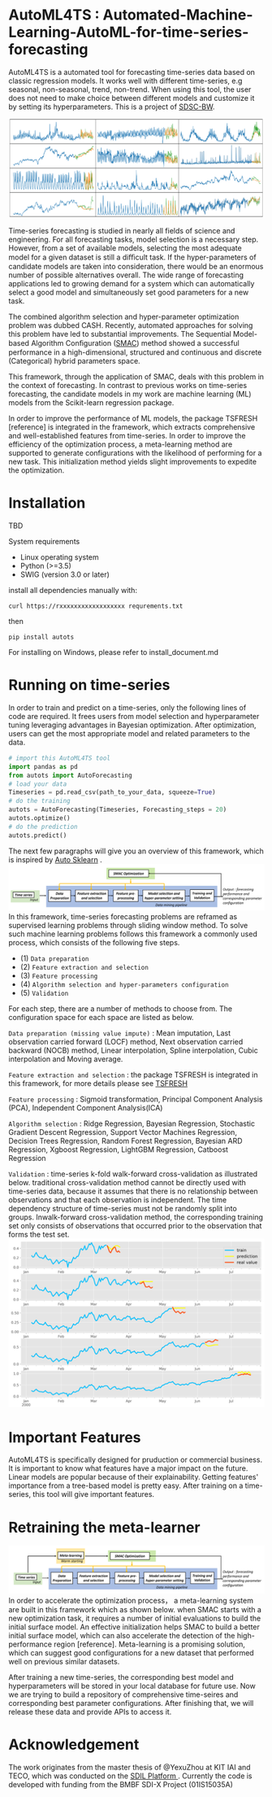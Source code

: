 # AutoML4TS : Automated-Machine-Learning-AutoML-for-time-series-forecasting
AutoML4TS is a automated tool for forecasting time-series data based on classic regression models. It works well with different time-series, e.g seasonal, non-seasonal, trend, non-trend. When using this tool, the user does not need to make choice between different models and customize it by setting its hyperparameters. This is a project of [SDSC-BW](https://sdsc-bw.de/erfolge).

![image](https://github.com/SmartDataInnovationLab/AutoML4TS/blob/master/Images/Prediction.png)

Time-series forecasting is studied in nearly all fields of science and engineering. For all forecasting tasks, model selection is a necessary step. However, from a set of available models, selecting the most adequate model for a given dataset is still a diﬃcult task. If the hyper-parameters of candidate models are taken into consideration, there would be an enormous number of possible alternatives overall. The wide range of forecasting applications led to growing demand for a system which can automatically select a good model and simultaneously set good parameters for a new task.

The combined algorithm selection and hyper-parameter optimization problem was dubbed CASH. Recently, automated approaches for solving this problem have led to substantial improvements. The Sequential Model-based Algorithm Conﬁguration ([SMAC](https://github.com/automl/SMAC3)) method showed a successful performance in a high-dimensional, structured and continuous and discrete (Categorical) hybrid parameters space.

This framework, through the application of SMAC, deals with this problem in the context of forecasting. In contrast to previous works on time-series forecasting, the candidate models in my work are machine learning (ML) models from the Scikit-learn regression package. 

In order to improve the performance of ML models, the package TSFRESH  [reference] is integrated in the framework, which extracts comprehensive and well-established features from time-series. In order to improve the efficiency of the optimization process, a meta-learning method are supported to generate configurations with the likelihood of performing for a new task. This initialization method yields slight improvements to expedite the
optimization.

# Installation
TBD

System requirements
* Linux operating system
* Python (>=3.5)
* SWIG (version 3.0 or later)

install all dependencies manually with:
```
curl https://rxxxxxxxxxxxxxxxxxx requrements.txt
```
then 
```
pip install autots
```
For installing on Windows, please refer to install_document.md

# Running on time-series
In order to train and predict on a time-series, only the following lines of code are required. It frees users from model selection and hyperparameter tuning leveraging advantages in Bayesian optimization. After optimization, users can get the most appropriate model and related parameters to the data.

```python
# import this AutoML4TS tool
import pandas as pd
from autots import AutoForecasting
# load your data
Timeseries = pd.read_csv(path_to_your_data, squeeze=True)
# do the training
autots = AutoForecasting(Timeseries, Forecasting_steps = 20)
autots.optimize()
# do the prediction
autots.predict()
```

The next few paragraphs will give you an overview of this framework, which is inspired by [Auto Sklearn](https://github.com/automl/auto-sklearn)
.
![image](https://github.com/SmartDataInnovationLab/AutoML4TS/blob/master/Images/timeseries_pipeline.png)
In this framework, time-series forecasting problems are reframed as supervised learning problems through sliding window method. To solve such machine learning problems follows this framework a commonly used process, which consists of the following five steps.

* (1) `Data preparation`
* (2) `Feature extraction and selection`
* (3) `Feature processing`
* (4) `Algorithm selection and hyper-parameters configuration`
* (5) `Validation`

For each step, there are a number of methods to choose from. The configuration space for each space are listed as below.

`Data preparation (missing value impute)` : Mean imputation,   Last observation carried forward (LOCF) method, Next observation carried backward (NOCB) method,   Linear interpolation, Spline interpolation,   Cubic interpolation and Moving average.

`Feature extraction and selection` : the package TSFRESH is integrated in this framework, for more details please see [TSFRESH](https://tsfresh.readthedocs.io/en/latest/)

`Feature processing` : Sigmoid transformation, Principal Component Analysis (PCA), Independent Component Analysis(ICA)

`Algorithm selection` : Ridge Regression,  Bayesian Regression,  Stochastic Gradient Descent Regression,  Support Vector Machines Regression, Decision Trees Regression, Random Forest Regression, Bayesian ARD Regression, Xgboost Regression, LightGBM Regression, Catboost Regression

`Validation` : time-series k-fold walk-forward cross-validation as illustrated below. traditional cross-validation method cannot be directly used with time-series data, because it assumes that there is no relationship between observations and that each observation is independent. The time dependency structure of time-series must not be randomly split into groups. Inwalk-forward cross-validation method, the corresponding training set only consists of observations that occurred prior to the observation that forms the test set.
![image](https://github.com/SmartDataInnovationLab/AutoML4TS/blob/master/Images/crossvalidation.png)

# Important Features
AutoML4TS is specifically designed for pruduction or commercial business. It is important to know what features have a major impact on the future. Linear models are popular because of their explainability. Getting features' importance from a tree-based model is pretty easy. After training on a time-series, this tool will give important features. 

# Retraining the meta-learner

![image](https://github.com/SmartDataInnovationLab/AutoML4TS/blob/master/Images/framework.png)
In order to accelerate the optimization process， a meta-learning system are built in this framework which as shown below. when SMAC starts with a new optimization task, it requires a number of initial evaluations to build the initial surface model. An effective initialization helps SMAC to build a better initial surface model, which can also accelerate the detection of the high-performance region [reference]. Meta-learning is a promising solution, which can suggest good configurations for a new dataset that performed well on previous similar datasets. 

After training a new time-series, the corresponding best model and hyperparameters will be stored in your local database for future use. Now we are trying to build a repository of comprehensive time-seires and corresponding best parameter configurations. After finishing that, we will release these data and provide APIs to access it.

# Acknowledgement

The work originates from the master thesis of @YexuZhou at KIT IAI and TECO, which was conducted on the [SDIL Platform ](www.sdil.de). Currently the code is developed  with funding from the BMBF SDI-X Project (01IS15035A)
